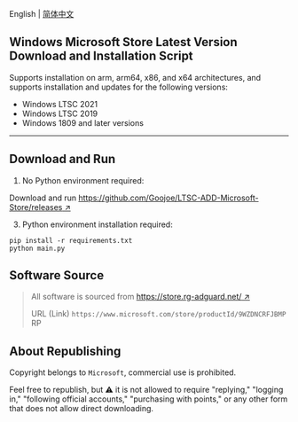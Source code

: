 English | [简体中文](README_zh.md)

## Windows Microsoft Store Latest Version Download and Installation Script

Supports installation on arm, arm64, x86, and x64 architectures, and supports installation and updates for the following versions:
- Windows LTSC 2021
- Windows LTSC 2019
- Windows 1809 and later versions

---

## Download and Run

1. No Python environment required:

Download and run [https://github.com/Goojoe/LTSC-ADD-Microsoft-Store/releases ↗](https://github.com/Goojoe/LTSC-ADD-Microsoft-Store/releases/download/latest/MS-Store-Downloader.exe)

3. Python environment installation required:

```
pip install -r requirements.txt
python main.py
```

## Software Source

> All software is sourced from [https://store.rg-adguard.net/ ↗](https://store.rg-adguard.net/)
>
> URL (Link) `https://www.microsoft.com/store/productId/9WZDNCRFJBMP` RP

## About Republishing

Copyright belongs to `Microsoft`, commercial use is prohibited.

Feel free to republish, but ⚠️ it is not allowed to require "replying," "logging in," "following official accounts," "purchasing with points," or any other form that does not allow direct downloading.
